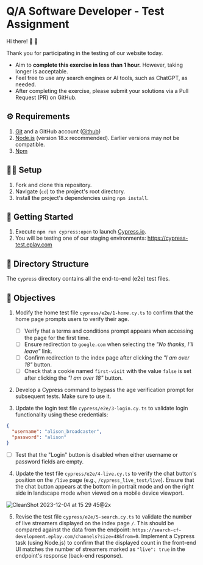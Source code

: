 # Q/A Software Developer - Test Assignment

Hi there! 👋 🙂

Thank you for participating in the testing of our website today.

- Aim to **complete this exercise in less than 1 hour.** However, taking longer
  is acceptable.
- Feel free to use any search engines or AI tools, such as ChatGPT, as needed.
- After completing the exercise, please submit your solutions via a Pull Request
  (PR) on GitHub.

## ⚙️ Requirements

1. [Git](https://git-scm.com/) and a GitHub account
   ([Github](https://github.com/))
2. [Node.js](https://nodejs.org/) (version 18.x recommended). Earlier versions
   may not be compatible.
3. [Npm](https://www.npmjs.com/get-npm)

## 👩‍💻 Setup

1. Fork and clone this repository.
2. Navigate (`cd`) to the project's root directory.
3. Install the project's dependencies using `npm install`.

## 🏁 Getting Started

1. Execute `npm run cypress:open` to launch
   [Cypress.io](https://www.cypress.io/).
2. You will be testing one of our staging environments:
   https://cypress-test.eplay.com

## 📂 Directory Structure

The `cypress` directory contains all the end-to-end (e2e) test files.

## 🎯 Objectives

1. Modify the home test file `cypress/e2e/1-home.cy.ts` to confirm that the home
   page prompts users to verify their age.

   - [ ] Verify that a terms and conditions prompt appears when accessing the
         page for the first time.
   - [ ] Ensure redirection to `google.com` when selecting the _"No thanks, I'll
         leave"_ link.
   - [ ] Confirm redirection to the index page after clicking the _"I am over
         18"_ button.
   - [ ] Check that a cookie named `first-visit` with the value `false` is set
         after clicking the _"I am over 18"_ button.

2. Develop a Cypress command to bypass the age verification prompt for
   subsequent tests. Make sure to use it.

3. Update the login test file `cypress/e2e/3-login.cy.ts` to validate login
   functionality using these credentials:

```json
{
  "username": "alison_broadcaster",
  "password": "alison"
}
```

- [ ] Test that the "Login" button is disabled when either username or password
      fields are empty.

4. Update the test file `cypress/e2e/4-live.cy.ts` to verify the chat button's
   position on the `/live` page (e.g., `/cypress_live_test/live`). Ensure that
   the chat button appears at the bottom in portrait mode and on the right side
   in landscape mode when viewed on a mobile device viewport.

![CleanShot 2023-12-04 at 15 29 45@2x](https://github.com/jlison/qa-test/assets/8662071/55a02054-6683-429e-8ff5-91aeb6fb3421)

5. Revise the test file `cypress/e2e/5-search.cy.ts` to validate the number of
   live streamers displayed on the index page `/`. This should be compared
   against the data from the endpoint:
   `https://search-cf-development.eplay.com/channels?size=48&from=0`. Implement
   a Cypress task (using Node.js) to confirm that the displayed count in the
   front-end UI matches the number of streamers marked as `"live": true` in the
   endpoint's response (back-end response).
